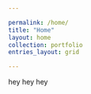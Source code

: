 ```yaml
---

permalink: /home/
title: "Home"
layout: home
collection: portfolio
entries_layout: grid

---
```



hey hey hey
